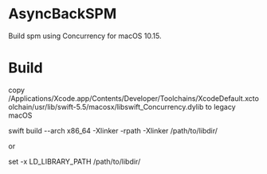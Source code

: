 # AsyncBackSPM

Build spm using Concurrency for macOS 10.15.

# Build

copy /Applications/Xcode.app/Contents/Developer/Toolchains/XcodeDefault.xctoolchain/usr/lib/swift-5.5/macosx/libswift_Concurrency.dylib to legacy macOS

swift build --arch x86_64 -Xlinker -rpath -Xlinker /path/to/libdir/

or

set -x LD_LIBRARY_PATH /path/to/libdir/
